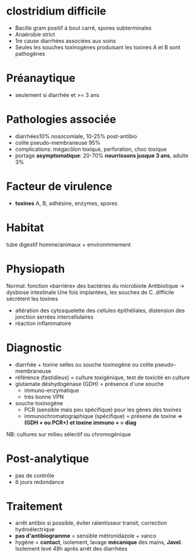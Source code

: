# clostridium difficile



- Bacille gram positif à bout carré, spores subterminales 
- Anaérobie strict 
- 1re cause diarrhées associées aux soins 
- Seules les souches toxinogènes produisant les toxines A et B sont pathogènes 


# Préanaytique


- seulement si diarrhée et >= 3 ans 


# Pathologies associée


- diarrhées10% nosocomiale, 10-25% post-antibio 
- colite pseudo-membraneuse 95% 
- complications: mégacôlon toxique, perforation, choc toxique 
- portage **asymptomatique**: 20-70% **nourrissons jusque 3 ans**, adulte 3% 


# Facteur de virulence


- **toxines** A, B, adhésine, enzymes, spores 


# Habitat


tube digestif homme/animaux + environmmement 


# Physiopath


Normal: fonction «barrière» des bactéries du microbiote
Antibiotique -> dysbiose intestinale
Une fois implantées, les souches de C. difficile sécrètent les toxines 

- altération des cytosquelette des cellules épithéliales, distension des jonction serrées intercellulaires 
- réaction inflammatoire 


# Diagnostic


- diarrhée + toxine selles ou souche toxinogène ou colite pseudo-membraneuse 
- référence (fastidieux) = culture toxigénique, test de toxicité en culture 
- glutamate déshydogénase (GDH) = présence d'une souche 
    - immuno-enzymatique 
    - très bonne VPN 
- souche toxinogène
    - PCR (sensible mais peu spécifique) pour les gènes des toxines 
    - immunochromatographique (spécifique) = présene de toxine => **(GDH + ou PCR+) et toxine immuno + = diag** 

NB: cultures sur milieu sélectif ou chromogénique 


# Post-analytique


- pas de contrôle 
- 6 jours redondance 


# Traitement


- arrêt antibio si possible, éviter ralentisseur transit, correction hydroélectrique 
- **pas d'antibiogramme** = sensible métronidazole + vanco 
- hygène = **contact**, isolement, lavage **mécanique** des mains, **Javel**.
  Isolement levé 48h après arrêt des diarrhées 

